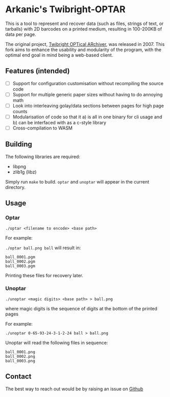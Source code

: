 # Arkanic's Twibright-OPTAR
This is a tool to represent and recover data (such as files, strings of text, or tarballs) with 2D barcodes on a printed medium, resulting in 100-200KB of data per page.

The original project, [Twibright OPTical ARchiver](http://ronja.twibright.com/optar/), was released in 2007. This fork aims to enhance the usability and modularity of the program, with the optimal end goal in mind being a web-based client.

## Features (intended)
- [ ] Support for configuration customisation without recompiling the source code
- [ ] Support for multiple generic paper sizes without having to do annoying math
- [ ] Look into interleaving golay/data sections between pages for high page counts
- [ ] Modularisation of code so that it a) is all in one binary for cli usage and b) can be interfaced with as a c-style library
- [ ] Cross-compilation to WASM

## Building
The following libraries are required:
- libpng
- zlib1g (libz)

Simply run `make` to build. `optar` and `unoptar` will appear in the current directory.

## Usage

### Optar
`./optar <filename to encode> <base path>`

For example:

`./optar ball.png ball` will result in:

```
ball_0001.pgm
ball_0002.pgm
ball_0003.pgm
```
Printing these files for recovery later.

### Unoptar
`./unoptar <magic digits> <base path> > ball.png`

where magic digits is the sequence of digits at the bottom of the printed pages

For example:

`./unoptar 0-65-93-24-3-1-2-24 ball > ball.png`

Unoptar will read the following files in sequence:
```
ball_0001.png
ball_0002.png
ball_0003.png
```

## Contact
The best way to reach out would be by raising an issue on [Github](https://github.com/Arkanic/optar-ark)